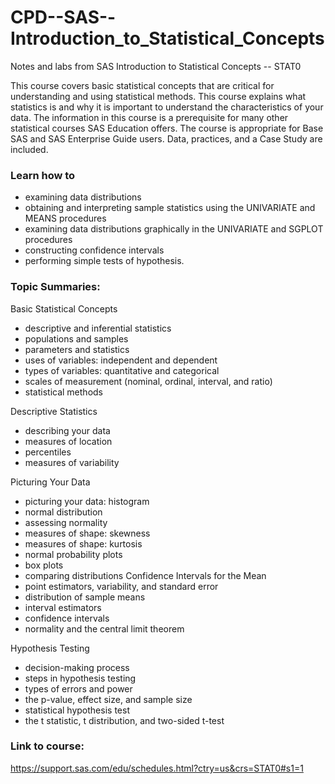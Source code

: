 # CPD--SAS--Introduction_to_Statistical_Concepts
Notes and labs from SAS Introduction to Statistical Concepts -- STAT0

This course covers basic statistical concepts that are critical for understanding and using statistical methods. This course explains what statistics is and why it is important to understand the characteristics of your data.
The information in this course is a prerequisite for many other statistical courses SAS Education offers. The course is appropriate for Base SAS and SAS Enterprise Guide users. Data, practices, and a Case Study are included.

### Learn how to
- examining data distributions
- obtaining and interpreting sample statistics using the UNIVARIATE and MEANS procedures
- examining data distributions graphically in the UNIVARIATE and SGPLOT procedures
- constructing confidence intervals
- performing simple tests of hypothesis.

### Topic Summaries:
Basic Statistical Concepts
- descriptive and inferential statistics
- populations and samples
- parameters and statistics
- uses of variables: independent and dependent
- types of variables: quantitative and categorical
- scales of measurement (nominal, ordinal, interval, and ratio)
- statistical methods

Descriptive Statistics
- describing your data
- measures of location
- percentiles
- measures of variability

Picturing Your Data
- picturing your data: histogram
- normal distribution
- assessing normality
- measures of shape: skewness
- measures of shape: kurtosis
- normal probability plots
- box plots
- comparing distributions
Confidence Intervals for the Mean
- point estimators, variability, and standard error
- distribution of sample means
- interval estimators
- confidence intervals
- normality and the central limit theorem

Hypothesis Testing
- decision-making process
- steps in hypothesis testing
- types of errors and power
- the p-value, effect size, and sample size
- statistical hypothesis test
- the t statistic, t distribution, and two-sided t-test

### Link to course:
https://support.sas.com/edu/schedules.html?ctry=us&crs=STAT0#s1=1
